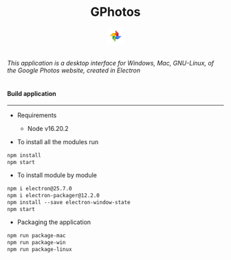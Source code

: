 <h1 align="center">GPhotos</h1>

<p align="center">
  <img src="https://github.com/fersilentt/gphotos/blob/main/assets/icons/icon.png" width="8%" />
</p>

<br/>
    <i>This application is a desktop interface for Windows, Mac, GNU-Linux, of the Google Photos website, created in Electron</i>
<br/>
<br/>


#### Build application
---

- Requirements

  - Node v16.20.2


- To install all the modules run

```
npm install
npm start
```

- To install module by module

```
npm i electron@25.7.0
npm i electron-packager@12.2.0
npm install --save electron-window-state
npm start
```

- Packaging the application

```
npm run package-mac
npm run package-win
npm run package-linux
```
